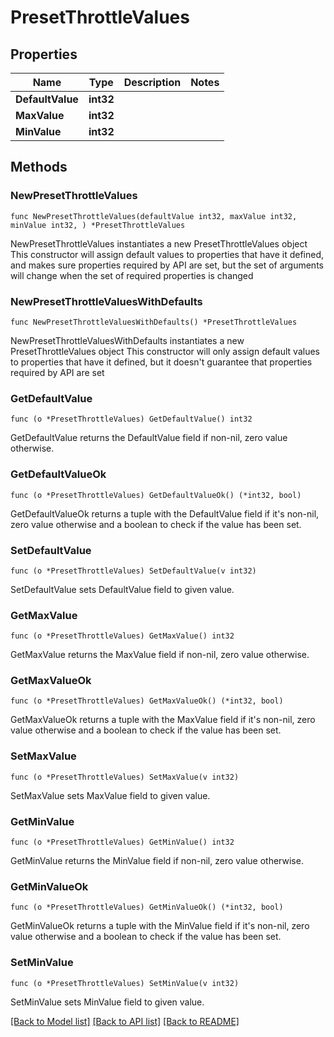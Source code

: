 # PresetThrottleValues

## Properties

Name | Type | Description | Notes
------------ | ------------- | ------------- | -------------
**DefaultValue** | **int32** |  | 
**MaxValue** | **int32** |  | 
**MinValue** | **int32** |  | 

## Methods

### NewPresetThrottleValues

`func NewPresetThrottleValues(defaultValue int32, maxValue int32, minValue int32, ) *PresetThrottleValues`

NewPresetThrottleValues instantiates a new PresetThrottleValues object
This constructor will assign default values to properties that have it defined,
and makes sure properties required by API are set, but the set of arguments
will change when the set of required properties is changed

### NewPresetThrottleValuesWithDefaults

`func NewPresetThrottleValuesWithDefaults() *PresetThrottleValues`

NewPresetThrottleValuesWithDefaults instantiates a new PresetThrottleValues object
This constructor will only assign default values to properties that have it defined,
but it doesn't guarantee that properties required by API are set

### GetDefaultValue

`func (o *PresetThrottleValues) GetDefaultValue() int32`

GetDefaultValue returns the DefaultValue field if non-nil, zero value otherwise.

### GetDefaultValueOk

`func (o *PresetThrottleValues) GetDefaultValueOk() (*int32, bool)`

GetDefaultValueOk returns a tuple with the DefaultValue field if it's non-nil, zero value otherwise
and a boolean to check if the value has been set.

### SetDefaultValue

`func (o *PresetThrottleValues) SetDefaultValue(v int32)`

SetDefaultValue sets DefaultValue field to given value.


### GetMaxValue

`func (o *PresetThrottleValues) GetMaxValue() int32`

GetMaxValue returns the MaxValue field if non-nil, zero value otherwise.

### GetMaxValueOk

`func (o *PresetThrottleValues) GetMaxValueOk() (*int32, bool)`

GetMaxValueOk returns a tuple with the MaxValue field if it's non-nil, zero value otherwise
and a boolean to check if the value has been set.

### SetMaxValue

`func (o *PresetThrottleValues) SetMaxValue(v int32)`

SetMaxValue sets MaxValue field to given value.


### GetMinValue

`func (o *PresetThrottleValues) GetMinValue() int32`

GetMinValue returns the MinValue field if non-nil, zero value otherwise.

### GetMinValueOk

`func (o *PresetThrottleValues) GetMinValueOk() (*int32, bool)`

GetMinValueOk returns a tuple with the MinValue field if it's non-nil, zero value otherwise
and a boolean to check if the value has been set.

### SetMinValue

`func (o *PresetThrottleValues) SetMinValue(v int32)`

SetMinValue sets MinValue field to given value.



[[Back to Model list]](../README.md#documentation-for-models) [[Back to API list]](../README.md#documentation-for-api-endpoints) [[Back to README]](../README.md)


